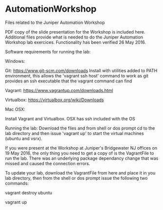 # AutomationWorkshop
Files related to the Juniper Automation Workshop

PDF copy of the slide presentation for the Workshop is included here.
Additional files provide what is needed to do the Juniper Automation Workshop lab exercices. Functionality has been verified
26 May 2016.

Software requirements for running the lab:

Windows:

Git: https://www.git-scm.com/downloads
  Install with utilities added to PATH environment, this allows the 'vagrant ssh host' command to work
  as git provides an ssh executable that the vagrant command can find
  
Vagrant: https://www.vagrantup.com/downloads.html

Virtualbox: https://virtualbox.org/wiki/Downloads


Mac OSX:

Install Vagrant and Virtualbox. OSX has ssh included with the OS


Running the lab:
Download the files and from shell or dos prompt cd to the lab directory and then issue 'vagrant up' 
to start the virtual machines (ubuntu and vsrx).

If you were present at the Workshop at Juniper's Bridgewater NJ offices on 19 May 2016, the only thing you need to get 
a copy of is the VagrantFile to run the lab. There was an underlying package dependancy change that was missed and 
caused the connection errors.

To update your lab, download the VagrantFile from here and place it in you lab directory, then from the shell 
or dos prompt issue the following two commands:

vagrant destroy ubuntu

vagrant up

